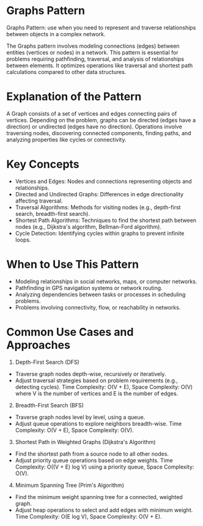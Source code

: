 # Graphs Pattern
Graphs Pattern: use when you need to represent and traverse relationships between objects in a complex network.

The Graphs pattern involves modeling connections (edges) between entities (vertices or nodes) in a network. This pattern is essential for problems requiring pathfinding, traversal, and analysis of relationships between elements. It optimizes operations like traversal and shortest path calculations compared to other data structures.

# Explanation of the Pattern
A Graph consists of a set of vertices and edges connecting pairs of vertices. Depending on the problem, graphs can be directed (edges have a direction) or undirected (edges have no direction). Operations involve traversing nodes, discovering connected components, finding paths, and analyzing properties like cycles or connectivity.

# Key Concepts
* Vertices and Edges: Nodes and connections representing objects and relationships.
* Directed and Undirected Graphs: Differences in edge directionality affecting traversal.
* Traversal Algorithms: Methods for visiting nodes (e.g., depth-first search, breadth-first search).
* Shortest Path Algorithms: Techniques to find the shortest path between nodes (e.g., Dijkstra's algorithm, Bellman-Ford algorithm).
* Cycle Detection: Identifying cycles within graphs to prevent infinite loops.

# When to Use This Pattern
* Modeling relationships in social networks, maps, or computer networks.
* Pathfinding in GPS navigation systems or network routing.
* Analyzing dependencies between tasks or processes in scheduling problems.
* Problems involving connectivity, flow, or reachability in networks.

# Common Use Cases and Approaches
1. Depth-First Search (DFS)
* Traverse graph nodes depth-wise, recursively or iteratively.
* Adjust traversal strategies based on problem requirements (e.g., detecting cycles).
Time Complexity: O(V + E), Space Complexity: O(V) where V is the number of vertices and E is the number of edges.

2. Breadth-First Search (BFS)
* Traverse graph nodes level by level, using a queue.
* Adjust queue operations to explore neighbors breadth-wise.
Time Complexity: O(V + E), Space Complexity: O(V).

3. Shortest Path in Weighted Graphs (Dijkstra's Algorithm)
* Find the shortest path from a source node to all other nodes.
* Adjust priority queue operations based on edge weights.
Time Complexity: O((V + E) log V) using a priority queue, Space Complexity: O(V).

4. Minimum Spanning Tree (Prim's Algorithm)
* Find the minimum weight spanning tree for a connected, weighted graph.
* Adjust heap operations to select and add edges with minimum weight.
Time Complexity: O(E log V), Space Complexity: O(V + E).